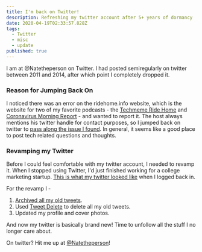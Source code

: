 ```yaml
---
title: I'm back on Twitter!
description: Refreshing my twitter account after 5+ years of dormancy
date: 2020-04-19T02:33:57.828Z
tags:
  - Twitter
  - misc
  - update
published: true
---
```

I am at @Natetheperson on Twitter. I had posted semiregularly on twitter between 2011 and 2014, after which point I completely dropped it. 

### Reason for Jumping Back On

I noticed there was an error on the ridehome.info website, which is the website for two of my favorite podcasts - the [Techmeme Ride Home](https://www.ridehome.info/podcast/techmeme-ride-home/) and [Coronavirus Morning Report](https://www.ridehome.info/podcast/coronavirus-daily-briefing/) - and wanted to report it. The host always mentions his twitter handle for contact purposes, so I jumped back on twitter to [pass along the issue I found](https://twitter.com/Natetheperson/status/1251174080956399622?s=20). In general, it seems like a good place to post tech related questions and thoughts. 

### Revamping my Twitter

Before I could feel comfortable with my twitter account, I needed to revamp it. When I stopped using Twitter, I'd just finished working for a college marketing startup. [This is what my twitter looked like](https://web.archive.org/web/20140919070636/https://twitter.com/Natetheperson) when I logged back in. 

For the revamp I - 

1. [Archived all my old tweets](https://help.twitter.com/en/managing-your-account/how-to-download-your-twitter-archive).
2. Used [Tweet Delete](https://tweetdelete.net) to delete all my old tweets.
3. Updated my profile and cover photos. 

And now my twitter is basically brand new! Time to unfollow all the stuff I no longer care about. 

On twitter? Hit me up at [@Natetheperson](https://twitter.com/Natetheperson)!